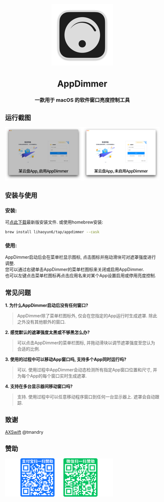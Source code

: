 # 
<p align="center">
<img src="./img/AppDimmer.png" width="200" height="200" />
<h1 align="center">AppDimmer</h1>
<h3 align="center">一款用于 macOS 的软件窗口亮度控制工具</h3> 
</p>

## 运行截图
<p align="center">
<img src="./img/Screenshot.png" width="1136"/>  
</p>

## 安装与使用
### 安装:
可[点此下载](https://github.com/lihaoyun6/AppDimmer/releases/latest)最新版安装文件. 或使用homebrew安装:  
```bash
brew install lihaoyun6/tap/appdimmer --cask
```
### 使用:
AppDimmer启动后会在菜单栏显示图标, 点击图标并拖动滑块可对遮罩强度进行调整.  
您可以通过右键单击AppDimmer的菜单栏图标来关闭或启用AppDimmer.  
也可以左键点击菜单栏图标再点击应用名来对某个App设置启用或停用亮度控制.  

## 常见问题
**1. 为什么AppDimmer启动后没有任何窗口?**  
> AppDimmer除了菜单栏图标外, 仅会在您指定的App运行时生成遮罩. 除此之外没有其他额外的窗口.  

**2. 感觉默认的遮罩强度太黑或不够黑怎么办?**
> 可以点击AppDimmer的菜单栏图标, 并拖动滑块以调节遮罩强度至您认为合适的比例.  

**3. 使用的过程中可以移动App窗口吗, 支持多个App同时运行吗?**  
> 可以. 使用过程中AppDimmer会动态检测所有指定App窗口位置和尺寸, 并为每个App的每个窗口实时生成遮罩.  

**4. 支持在多台显示器间移动窗口吗?**  
> 支持. 使用过程中可以任意移动程序窗口到任何一台显示器上. 遮罩会自动跟踪. 

## 致谢
[AXSwift](https://github.com/tmandry/AXSwift) @tmandry  

## 赞助
<img src="./img/donate.png" width="352"/>
